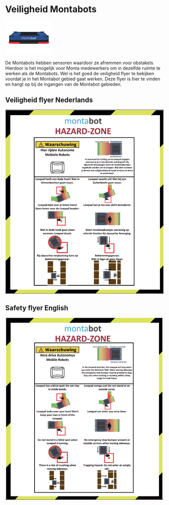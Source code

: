# Veiligheid Montabots

![Montabot_150.png](../../../../Attachments/Montabot_150-af5ec980-e59b-491d-abf4-5678ddd15f68.png)

De Montabots hebben sensoren waardoor ze afremmen voor obstakels. Hierdoor is het mogelijk voor Monta medewerkers om in dezelfde ruimte te werken als de Montabots. Wel is het goed de veiligheid flyer te bekijken voordat je in het Montabot gebied gaat werken. Deze flyer is hier te vinden en hangt op bij de ingangen van de Montabot gebieden.

## Veiligheid flyer Nederlands
![image.png](../../../../Attachments/image-594e9123-badf-45f5-9727-790828b9815d.png)


## Safety flyer English

![image.png](../../../../Attachments/image-e91e8dfa-4a5a-4ca5-9c73-9fed060e2c1f.png)

